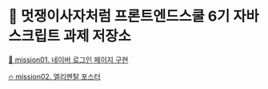 # 🦁 멋쟁이사자처럼 프론트엔드스쿨 6기 자바스크립트 과제 저장소

<p style="color:black">
  <a href="https://github.com/KIMGEUNDU/JS-home-work/tree/main/mission01">
      🌿 mission01. 네이버 로그인 페이지 구현
  </a>
</p>

<p style="color:black">
  <a href="https://github.com/KIMGEUNDU/JS-home-work/tree/main/mission02">
      🔥 mission02. 엘리멘탈 포스터
  </a>
</p>


